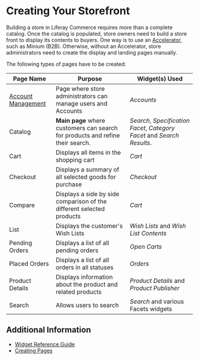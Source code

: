 # Creating Your Storefront

Building a store in Liferay Commerce requires more than a complete catalog. Once the catalog is populated, store owners need to build a store front to display its contents to buyers. One way is to use an [Accelerator](../../../../getting-started/accelerators/README.md), such as Minium (B2B). Otherwise, without an Accelerator, store administrators need to create the display and landing pages manually.

The following types of pages have to be created:

| Page Name | Purpose | Widget(s) Used |
| --- | --- | --- |
| [Account Management](./account-management/README.md) | Page where store administrators can manage users and Accounts | _Accounts_ |
| Catalog | **Main page** where customers can search for products and refine their search. | _Search_, _Specification Facet_, _Category Facet_ and _Search Results_.|
| Cart | Displays all items in the shopping cart | _Cart_ |
| Checkout | Displays a summary of all selected goods for purchase | _Checkout_ |
| Compare | Displays a side by side comparison of the different selected products | _Cart_ |
| List | Displays the customer's Wish Lists | _Wish Lists_ and _Wish List Contents_ |
| Pending Orders | Displays a list of all pending orders | _Open Carts_ |
| Placed Orders | Displays a list of all orders in all statuses | _Orders_ |
| Product Details | Displays information about the product and related products | _Product Details_ and _Product Publisher_ |
| Search | Allows users to search | _Search_ and various Facets widgets |

## Additional Information

* [Widget Reference Guide](../../widget-reference/README.md)
* [Creating Pages](https://help.liferay.com/hc/en-us/articles/360018171291-Creating-Pages)